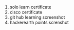 1. solo learn certificate
2. cisco certificate
3. git hub learning screenshot
4. hackerearth points screnshot
